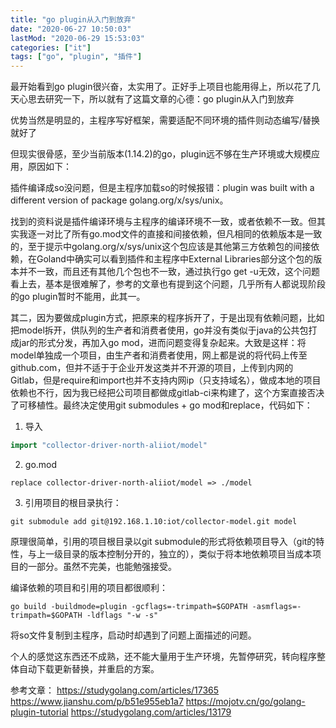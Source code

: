 ```yaml
---
title: "go plugin从入门到放弃"
date: "2020-06-27 10:50:03"
lastMod: "2020-06-29 15:53:03"
categories: ["it"]
tags: ["go", "plugin", "插件"]
---
```


最开始看到go plugin很兴奋，太实用了。正好手上项目也能用得上，所以花了几天心思去研究一下，所以就有了这篇文章的心德：go plugin从入门到放弃

优势当然是明显的，主程序写好框架，需要适配不同环境的插件则动态编写/替换就好了

但现实很骨感，至少当前版本(1.14.2)的go，plugin远不够在生产环境或大规模应用，原因如下：

插件编译成so没问题，但是主程序加载so的时候报错：plugin was built with a different version of package golang.org/x/sys/unix。

找到的资料说是插件编译环境与主程序的编译环境不一致，或者依赖不一致。但其实我逐一对比了所有go.mod文件的直接和间接依赖，但凡相同的依赖版本是一致的，至于提示中golang.org/x/sys/unix这个包应该是其他第三方依赖包的间接依赖，在Goland中确实可以看到插件和主程序中External Libraries部分这个包的版本并不一致，而且还有其他几个包也不一致，通过执行go get -u无效，这个问题看上去，基本是很难解了，参考的文章也有提到这个问题，几乎所有人都说现阶段的go plugin暂时不能用，此其一。

其二，因为要做成plugin方式，把原来的程序拆开了，于是出现有依赖问题，比如把model拆开，供队列的生产者和消费者使用，go并没有类似于java的公共包打成jar的形式分发，再加入go mod，进而问题变得复杂起来。大致是这样：将model单独成一个项目，由生产者和消费者使用，网上都是说的将代码上传至github.com，但并不适于于企业开发这类并不开源的项目，上传到内网的Gitlab，但是require和import也并不支持内网ip（只支持域名），做成本地的项目依赖也不行，因为我已经把公司项目都做成gitlab-ci来构建了，这个方案直接否决了可移植性。最终决定使用git submodules + go mod和replace，代码如下：

1. 导入

```go
import "collector-driver-north-aliiot/model"
```

2. go.mod

```
replace collector-driver-north-aliiot/model => ./model
```

3. 引用项目的根目录执行：

```shell
git submodule add git@192.168.1.10:iot/collector-model.git model
```

原理很简单，引用的项目根目录以git submodule的形式将依赖项目导入（git的特性，与上一级目录的版本控制分开的，独立的），类似于将本地依赖项目当成本项目的一部分。虽然不完美，也能勉强接受。

编译依赖的项目和引用的项目都很顺利：

```shell
go build -buildmode=plugin -gcflags=-trimpath=$GOPATH -asmflags=-trimpath=$GOPATH -ldflags "-w -s"
```

将so文件复制到主程序，启动时却遇到了问题上面描述的问题。

个人的感觉这东西还不成熟，还不能大量用于生产环境，先暂停研究，转向程序整体自动下载更新替换，并重启的方案。

参考文章：
https://studygolang.com/articles/17365
https://www.jianshu.com/p/b51e955eb1a7
https://mojotv.cn/go/golang-plugin-tutorial
https://studygolang.com/articles/13179

